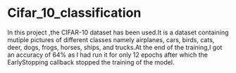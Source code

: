# Cifar_10_classification

In this project ,the CIFAR-10 dataset has been used.It is a dataset containing mutiple pictures of different classes namely airplanes, cars, birds, cats, deer, dogs, frogs, horses, ships, and trucks.At the end of the training,I got an accuracy of 64% as I had run it for only 12 epochs after which the EarlyStopping callback stopped the training of the model.
